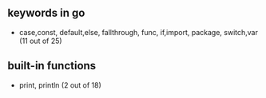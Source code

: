 ## keywords in go

- case,const, default,else, fallthrough, func, if,import, package, switch,var (11 out of 25)

## built-in functions

- print, println (2 out of 18)